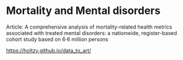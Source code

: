 Mortality and Mental disorders
==========

Article: A comprehensive analysis of mortality-related health metrics associated with treated mental disorders: a nationwide, register-based cohort study based on 6·6 million persons

https://holtzy.github.io/data_to_art/

